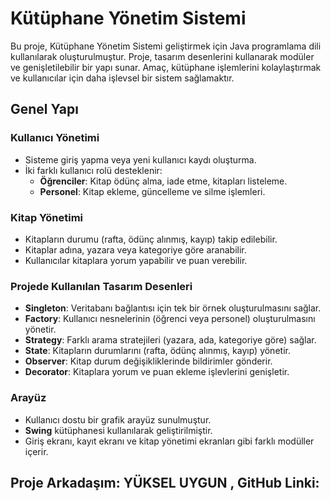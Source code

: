 # Kütüphane Yönetim Sistemi

Bu proje, Kütüphane Yönetim Sistemi geliştirmek için Java programlama dili kullanılarak oluşturulmuştur. Proje, tasarım desenlerini kullanarak modüler ve genişletilebilir bir yapı sunar. Amaç, kütüphane işlemlerini kolaylaştırmak ve kullanıcılar için daha işlevsel bir sistem sağlamaktır.

## Genel Yapı

### Kullanıcı Yönetimi

- Sisteme giriş yapma veya yeni kullanıcı kaydı oluşturma.
- İki farklı kullanıcı rolü desteklenir:
  - **Öğrenciler**: Kitap ödünç alma, iade etme, kitapları listeleme.
  - **Personel**: Kitap ekleme, güncelleme ve silme işlemleri.

### Kitap Yönetimi

- Kitapların durumu (rafta, ödünç alınmış, kayıp) takip edilebilir.
- Kitaplar adına, yazara veya kategoriye göre aranabilir.
- Kullanıcılar kitaplara yorum yapabilir ve puan verebilir.

### Projede Kullanılan Tasarım Desenleri

- **Singleton**: Veritabanı bağlantısı için tek bir örnek oluşturulmasını sağlar.
- **Factory**: Kullanıcı nesnelerinin (öğrenci veya personel) oluşturulmasını yönetir.
- **Strategy**: Farklı arama stratejileri (yazara, ada, kategoriye göre) sağlar.
- **State**: Kitapların durumlarını (rafta, ödünç alınmış, kayıp) yönetir.
- **Observer**: Kitap durum değişikliklerinde bildirimler gönderir.
- **Decorator**: Kitaplara yorum ve puan ekleme işlevlerini genişletir.

### Arayüz

- Kullanıcı dostu bir grafik arayüz sunulmuştur.
- **Swing** kütüphanesi kullanılarak geliştirilmiştir.
- Giriş ekranı, kayıt ekranı ve kitap yönetimi ekranları gibi farklı modüller içerir.


## Proje Arkadaşım: YÜKSEL UYGUN , GitHub Linki: 

